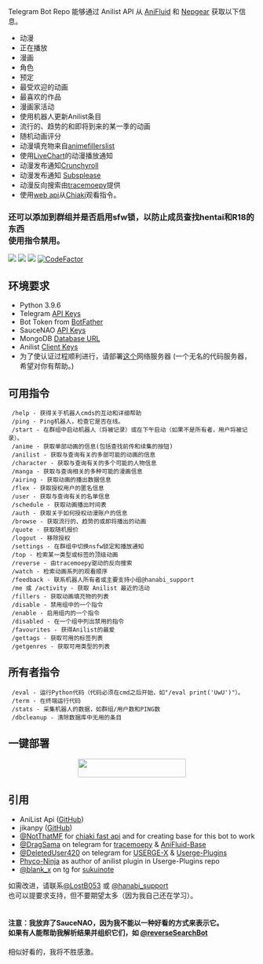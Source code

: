 Telegram Bot Repo 能够通过 Anilist API 从 [AniFluid](https://t.me/anifluidbot) 和 [Nepgear](https://t.me/nepgearbot) 获取以下信息。
* 动漫
* 正在播放
* 漫画
* 角色
* 预定
* 最受欢迎的动画
* 最喜欢的作品
* 漫画家活动
* 使用机器人更新Anilist条目
* 流行的、趋势的和即将到来的某一季的动画
* 随机动画评分
* 动漫填充物来自[animefillerslist](https://www.animefillerlist.com)
* 使用[LiveChart](https://livechart.me)的动漫播放通知
* 动漫发布通知[Crunchyroll](https://crunchyroll.com)
* 动漫发布通知 [Subsplease](https://subsplease.org)
* 动漫反向搜索由[tracemoepy](https://github.com/dragsama/tracemoepy)提供
* 使用[web api](https://chiaki.vercel.app)从[Chiaki](https://chiaki.site/)观看指令。
<h3>还可以添加到群组并是否启用sfw锁，以防止成员查找hentai和R18的东西<br>使用指令禁用。</br></h3>

<img src='https://img.shields.io/github/repo-size/lostb053/anibot?style=flat-square'>  <img src='https://img.shields.io/github/license/lostb053/anibot?style=flat-square'>  <img src='https://img.shields.io/github/languages/top/lostb053/anibot?style=flat-square'>  [![CodeFactor](https://www.codefactor.io/repository/github/lostb053/anibot/badge)](https://www.codefactor.io/repository/github/lostb053/anibot)

## 环境要求
* Python 3.9.6
* Telegram [API Keys](https://my.telegram.org/apps)
* Bot Token from [BotFather](https://t.me/botfather)
* SauceNAO [API Keys](https://saucenao.com/)
* MongoDB [Database URL](https://cloud.mongodb.com/)
* Anilist [Client Keys](https://anilist.co/settings/developer)
* 为了使认证过程顺利进行，请部署[这个](https://github.com/lostb053/anilist_oauth_webserver)网络服务器 (一个无名的代码服务器，希望对你有帮助。)


## 可用指令
```
 /help - 获得关于机器人cmds的互动和详细帮助
 /ping - Ping机器人，检查它是否在线。
 /start - 在群组中启动机器人（将被记录）或在下午启动（如果不是所有者，用户将被记录）。
 /anime - 获取单部动画的信息(包括查找前传和续集的按钮)
 /anilist - 获取与查询有关的多部可能的动画的信息
 /character - 获取与查询有关的多个可能的人物信息
 /manga - 获取与查询相关的多种可能的漫画信息
 /airing - 获取动画的播出数据信息
 /flex - 获取授权用户的匿名信息
 /user - 获取与查询有关的名单信息
 /schedule - 获取动画播出时间表
 /auth - 获取关于如何授权动漫账户的信息
 /browse - 获取流行的、趋势的或即将播出的动画
 /quote - 获取随机报价
 /logout - 移除授权
 /settings - 在群组中切换nsfw锁定和播放通知
 /top - 检索某一类型或标签的顶级动画
 /reverse - 由tracemoepy驱动的反向搜索
 /watch - 检索动画系列的观看顺序
 /feedback - 联系机器人所有者或主要支持小组@hanabi_support
 /me 或 /activity - 获取 Anilist 最近的活动
 /fillers - 获取动画填充物的列表
 /disable - 禁用组中的一个指令
 /enable - 启用组内的一个指令
 /disabled - 在一个组中列出禁用的指令
 /favourites - 获得Anilist的最爱
 /gettags - 获取可用的标签列表
 /getgenres - 获取可用类型的列表
```


## 所有者指令
```
 /eval - 运行Python代码（代码必须在cmd之后开始，如"/eval print('UwU')"）。
 /term - 在终端运行代码
 /stats - 采集机器人的数据，如群组/用户数和PING数
 /dbcleanup - 清除数据库中无用的条目
```


## 一键部署
<p align="center"><a href="https://heroku.com/deploy?template=https://github.com/Ukenn2112/anibot"> <img src="https://img.shields.io/badge/Deploy%20To%20Heroku-blue?style=for-the-badge&logo=heroku" width="220" height="38.45"/></a></p>


## 引用
* AniList Api ([GitHub](https://github.com/AniList/ApiV2-GraphQL-Docs))
* jikanpy ([GitHub](https://github.com/abhinavk99/jikanpy))
* [@NotThatMF](https://t.me/notthatmf) for [chiaki fast api](https://chiaki.vercel.app/) and for creating base for this bot to work
* [@DragSama](https://t.me/dragsama) on telegram for [tracemoepy](https://github.com/dragsama/tracemoepy) & [AniFluid-Base](https://github.com/DragSama/AniFluid-Base)
* [@DeletedUser420](https://t.me/deleteduser420) on telegram for [USERGE-X](https://github.com/code-rgb/USERGE-X) & [Userge-Plugins](https://github.com/code-rgb/Userge-Plugins)
* [Phyco-Ninja](https://github.com/Phyco-Ninja) as author of anilist plugin in Userge-Plugins repo
* [@blank_x](https://t.me/blank_x) on tg for [sukuinote](https://gitlab.com/blank-x/sukuinote)


如需改进，请联系[@LostB053](https://t.me/lostb053) 或 [@hanabi_support](https://t.me/hanabi_support)<br>
也可以提要求支持，但不要期望太多（因为我自己还在学习）。<br>
<br>
<h4>注意：我放弃了SauceNAO，因为我不能以一种好看的方式来表示它。<br>
如果有人能帮助我解析结果并组织它们，如 <a href='https://t.me/reverseSearchBot'>@reverseSearchBot</a></h4>相似好看的，我将不胜感激。

